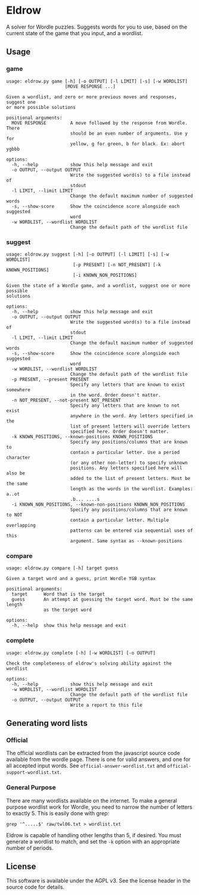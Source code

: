 # Eldrow

A solver for Wordle puzzles. Suggests words for you to use, based on the current state of the game that you input, and a wordlist.

## Usage

### game

```
usage: eldrow.py game [-h] [-o OUTPUT] [-l LIMIT] [-s] [-w WORDLIST]
                      [MOVE RESPONSE ...]

Given a wordlist, and zero or more previous moves and responses, suggest one
or more possible solutions

positional arguments:
  MOVE RESPONSE         A move followed by the response from Wordle. There
                        should be an even number of arguments. Use y for
                        yellow, g for green, b for black. Ex: abort ygbbb

options:
  -h, --help            show this help message and exit
  -o OUTPUT, --output OUTPUT
                        Write the suggested word(s) to a file instead of
                        stdout
  -l LIMIT, --limit LIMIT
                        Change the default maximum number of suggested words
  -s, --show-score      Show the coincidence score alongside each suggested
                        word
  -w WORDLIST, --wordlist WORDLIST
                        Change the default path of the wordlist file
```

### suggest

```
usage: eldrow.py suggest [-h] [-o OUTPUT] [-l LIMIT] [-s] [-w WORDLIST]
                         [-p PRESENT] [-n NOT_PRESENT] [-k KNOWN_POSITIONS]
                         [-i KNOWN_NON_POSITIONS]

Given the state of a Wordle game, and a wordlist, suggest one or more possible
solutions

options:
  -h, --help            show this help message and exit
  -o OUTPUT, --output OUTPUT
                        Write the suggested word(s) to a file instead of
                        stdout
  -l LIMIT, --limit LIMIT
                        Change the default maximum number of suggested words
  -s, --show-score      Show the coincidence score alongside each suggested
                        word
  -w WORDLIST, --wordlist WORDLIST
                        Change the default path of the wordlist file
  -p PRESENT, --present PRESENT
                        Specify any letters that are known to exist somewhere
                        in the word. Order doesn't matter.
  -n NOT_PRESENT, --not-present NOT_PRESENT
                        Specify any letters that are known to not exist
                        anywhere in the word. Any letters specified in the
                        list of present letters will override letters
                        specified here. Order doesn't matter.
  -k KNOWN_POSITIONS, --known-positions KNOWN_POSITIONS
                        Specify any positions/columns that are known to
                        contain a particular letter. Use a period character
                        (or any other non-letter) to specify unknown
                        positions. Any letters specified here will also be
                        added to the list of present letters. Must be the same
                        length as the words in the wordlist. Examples: a..ot
                        .b... ....s
  -i KNOWN_NON_POSITIONS, --known-non-positions KNOWN_NON_POSITIONS
                        Specify any positions/columns that are known to NOT
                        contain a particular letter. Multiple overlapping
                        patterns can be entered via sequential uses of this
                        argument. Same syntax as --known-positions
```

### compare

```
usage: eldrow.py compare [-h] target guess

Given a target word and a guess, print Wordle YGB syntax

positional arguments:
  target      Word that is the target
  guess       An attempt at guessing the target word. Must be the same length
              as the target word

options:
  -h, --help  show this help message and exit
```

### complete

```
usage: eldrow.py complete [-h] [-w WORDLIST] [-o OUTPUT]

Check the completeness of eldrow's solving ability against the wordlist

options:
  -h, --help            show this help message and exit
  -w WORDLIST, --wordlist WORDLIST
                        Change the default path of the wordlist file
  -o OUTPUT, --output OUTPUT
                        Write a report to this file
```

## Generating word lists

### Official

The official wordlists can be extracted from the javascript source code available from the wordle page. There is one for valid answers, and one for all accepted input words. See `official-answer-wordlist.txt` and `official-support-wordlist.txt`.

### General Purpose

There are many wordlists available on the internet. To make a general purpose wordlist work for Wordle, you need to narrow the number of letters to exactly 5. This is easily done with grep:

```
grep '^.....$' raw/twl06.txt > wordlist.txt
```

Eldrow is capable of handling other lengths than 5, if desired. You must generate a wordlist to match, and set the `-k` option with an appropriate number of periods.

## License

This software is available under the AGPL v3. See the license header in the source code for details.
